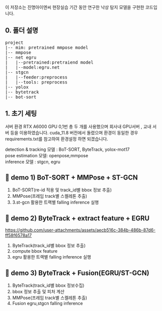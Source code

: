 
이 저장소는 진명아이엔씨 현장실습 기간 동안 연구한 낙상 탐지 모델을 구현한 코드입니다.

## 0. 폴더 설명
<pre>
project
|-- mim: pretrained mmpose model
|-- mmpose
|-- net egru
|   |--pretrained:pretraiend model
|   |--model:egru.net
|-- stgcn
|   |--feeder:preprocess
|   |--tools: preprocess 
|-- yolox
|-- bytetrack
|-- bot-sort
</pre>

## 1. 초기 세팅 
서버 환경 RTX A6000 GPU 0,1번 총 두 개를 사용했으며 회사내 GPU서버 , 교내 서버 등을 이용하였습니다.
cuda_11.8 버전에서 돌렸으며 환경이 동일한 경우 requirements.txt를 참고하여 환경설정 하면 되겠습니다.

detection & tracking 모델 : BoT-SORT, ByteTrack, yolox-mot17  
pose estimation 모델: openpose,mmpose  
inference 모델 : stgcn, egru 



## 🚀 demo 1) BoT-SORT + MMPose + ST-GCN

1. BoT-SORT(re-id 적용 및 track_id별 bbox 정보 추출) 
2. MMPose(프레임 track별 스켈레톤 추출)
3. 3.st-gcn 활용한 트랙별 falling inference 실행

## 🚀 demo 2) ByteTrack + extract feature +  EGRU
https://github.com/user-attachments/assets/aecb516c-384b-486b-87d6-ff58f6578a17

1. ByteTrack(track_id별 bbox 정보 추출)
2. compute bbox feature
3. egru 활용한 트랙별 falling inference 실행
## 🚀 demo 3) ByteTrack + Fusion(EGRU/ST-GCN)

1. ByteTrack(track_id별 bbox 정보수집) 
2. bbox 정보 추출 및 피처 계산  
3. MMPose(프레임 track별 스켈레톤 추출)
4. Fusion egru,stgcn falling inference 


